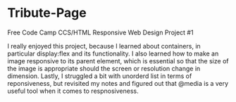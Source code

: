 # Tribute-Page
Free Code Camp CCS/HTML Responsive Web Design Project #1

I really enjoyed this project, because I learned about containers, in particular display:flex and its functionality. I also learned how to make an image responsive to its parent element, which is essential so that the size of the image is appropriate should the screen or resolution change in dimension. Lastly, I struggled a bit with unorderd list in terms of reponsiveness, but revisited my notes and figured out that @media is a very useful tool when it comes to respnosiveness.
